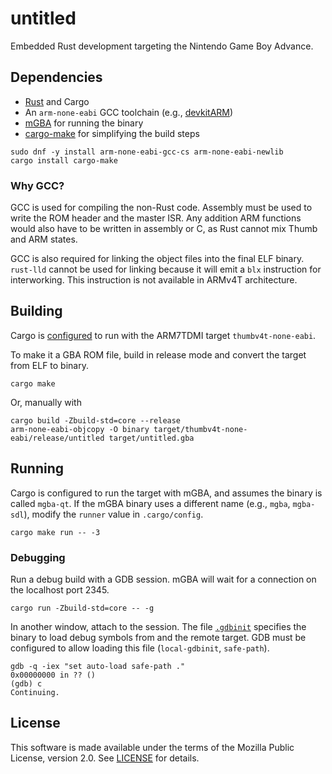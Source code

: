 # untitled

Embedded Rust development targeting the Nintendo Game Boy Advance.

## Dependencies

- [Rust] and Cargo
- An `arm-none-eabi` GCC toolchain (e.g., [devkitARM])
- [mGBA] for running the binary
- [cargo-make] for simplifying the build steps

```
sudo dnf -y install arm-none-eabi-gcc-cs arm-none-eabi-newlib
cargo install cargo-make
```

### Why GCC?

GCC is used for compiling the non-Rust code. Assembly must be used to write the
ROM header and the master ISR. Any addition ARM functions would also have to be
written in assembly or C, as Rust cannot mix Thumb and ARM states.

GCC is also required for linking the object files into the final ELF binary.
`rust-lld` cannot be used for linking because it will emit a `blx` instruction
for interworking. This instruction is not available in ARMv4T architecture.

## Building

Cargo is [configured][cargo-config] to run with the ARM7TDMI target
`thumbv4t-none-eabi`.

To make it a GBA ROM file, build in release mode and convert the target from
ELF to binary.

```
cargo make
```

Or, manually with

```
cargo build -Zbuild-std=core --release
arm-none-eabi-objcopy -O binary target/thumbv4t-none-eabi/release/untitled target/untitled.gba
```

## Running

Cargo is configured to run the target with mGBA, and assumes the binary is
called `mgba-qt`. If the mGBA binary uses a different name (e.g., `mgba`,
`mgba-sdl`), modify the `runner` value in `.cargo/config`.

```
cargo make run -- -3
```

### Debugging

Run a debug build with a GDB session. mGBA will wait for a connection on the
localhost port 2345.

```
cargo run -Zbuild-std=core -- -g
```

In another window, attach to the session. The file [`.gdbinit`][gdbinit]
specifies the binary to load debug symbols from and the remote target. GDB must
be configured to allow loading this file (`local-gdbinit`, `safe-path`).

```
gdb -q -iex "set auto-load safe-path ."
0x00000000 in ?? ()
(gdb) c
Continuing.
```

## License

This software is made available under the terms of the Mozilla Public License,
version 2.0. See [LICENSE](./LICENSES/MPL-2.0.txt) for details.

[Rust]: https://www.rust-lang.org/
[cargo-config]: https://doc.rust-lang.org/cargo/reference/config.html
[cargo-make]: https://github.com/sagiegurari/cargo-make
[devkitARM]: https://devkitpro.org/wiki/Getting_Started
[gdbinit]: https://sourceware.org/gdb/onlinedocs/gdb/gdbinit-man.html
[mGBA]: https://mgba.io/
